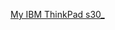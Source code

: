 



[My IBM ThinkPad s30_](https://github.com/astrolil0/astrolil0/assets/113148482/d807cd74-4288-4042-b3a7-7a6bf5a15a08)

<!--
**astrolil0/astrolil0** is a ✨ _special_ ✨ repo![My IBM ThinkPad s30_](https://github.com/astrolil0/astrolil0/assets/113148482/d807cd74-4288-4042-b3a7-7a6bf5a15a08)
sitory because its `README.md` (this file) appears on your GitHub profile.

Here are some ideas to get you started:

- 🔭 I’m currently working on ...
- 🌱 I’m currently learning ...
- 👯 I’m looking to collaborate on ...
- 🤔 I’m looking for help with ...
- 💬 Ask me about ...
- 📫 How to reach me: ...
- 😄 Pronouns: ...
- ⚡ Fun fact: ...
-->
